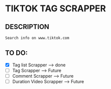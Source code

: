 # TIKTOK TAG SCRAPPER

## DESCRIPTION
`Search info on www.tiktok.com`

## TO DO:
- [x] Tag list Scrapper --> done
- [ ] Tag Scrapper --> Future
- [ ] Comment Scrapper --> Future
- [ ] Duration Video Scrapper --> Future